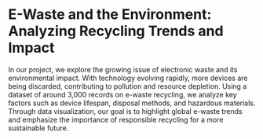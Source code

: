 # E-Waste and the Environment: Analyzing Recycling Trends and Impact
In our project, we explore the growing issue of electronic waste and its environmental impact. With technology evolving rapidly, more devices are being discarded, contributing to pollution and resource depletion. Using a dataset of around 3,000 records on e-waste recycling, we analyze key factors such as device lifespan, disposal methods, and hazardous materials. Through data visualization, our goal is to highlight global e-waste trends and emphasize the importance of responsible recycling for a more sustainable future.
